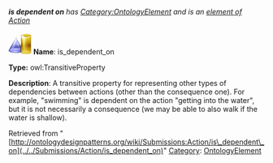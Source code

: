 ___is dependent on__ has [Category:OntologyElement](../../Category/OntologyElement "Category:OntologyElement") and is an [element of](../../Property/ElementOf "Property:ElementOf") [Action](../../Submissions/Action "Submissions:Action")_


  




[![ObjectProperty](../../images/thumb/c/c3/ObjectProperty.gif/45px-ObjectProperty.gif)](../../Image/ObjectProperty.gif "ObjectProperty")
__Name__: is\_dependent\_on 


__Type:__ owl:TransitiveProperty 


__Description__: A transitive property for representing other types of dependencies between actions (other than the consequence one). For example, "swimming" is dependent on the action "getting into the water", but it is not necessarily a consequence (we may be able to also walk if the water is shallow). 





Retrieved from "[http://ontologydesignpatterns.org/wiki/Submissions:Action/is\_dependent\_on](../../Submissions/Action/is_dependent_on)"
 [Category](http://ontologydesignpatterns.org/wiki/Special:Categories "Special:Categories"): [OntologyElement](../../Category/OntologyElement "Category:OntologyElement")